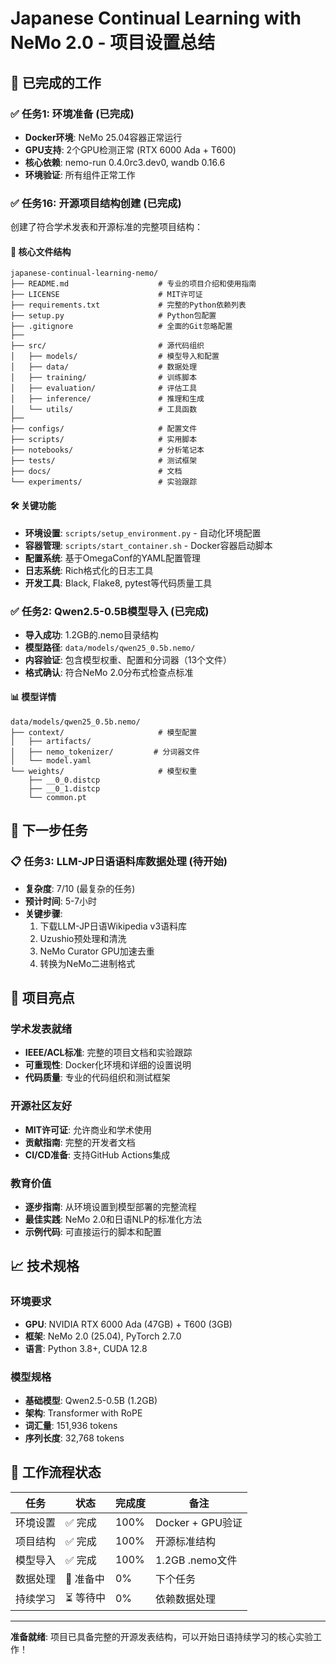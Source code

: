 # Japanese Continual Learning with NeMo 2.0 - 项目设置总结

## 🎉 已完成的工作

### ✅ 任务1: 环境准备 (已完成)
- **Docker环境**: NeMo 25.04容器正常运行
- **GPU支持**: 2个GPU检测正常 (RTX 6000 Ada + T600)
- **核心依赖**: nemo-run 0.4.0rc3.dev0, wandb 0.16.6
- **环境验证**: 所有组件正常工作

### ✅ 任务16: 开源项目结构创建 (已完成)
创建了符合学术发表和开源标准的完整项目结构：

#### 📁 核心文件结构
```
japanese-continual-learning-nemo/
├── README.md                    # 专业的项目介绍和使用指南
├── LICENSE                      # MIT许可证
├── requirements.txt             # 完整的Python依赖列表
├── setup.py                     # Python包配置
├── .gitignore                   # 全面的Git忽略配置
├── 
├── src/                         # 源代码组织
│   ├── models/                  # 模型导入和配置
│   ├── data/                    # 数据处理
│   ├── training/                # 训练脚本
│   ├── evaluation/              # 评估工具
│   ├── inference/               # 推理和生成
│   └── utils/                   # 工具函数
├── 
├── configs/                     # 配置文件
├── scripts/                     # 实用脚本
├── notebooks/                   # 分析笔记本
├── tests/                       # 测试框架
├── docs/                        # 文档
└── experiments/                 # 实验跟踪
```

#### 🛠️ 关键功能
- **环境设置**: `scripts/setup_environment.py` - 自动化环境配置
- **容器管理**: `scripts/start_container.sh` - Docker容器启动脚本
- **配置系统**: 基于OmegaConf的YAML配置管理
- **日志系统**: Rich格式化的日志工具
- **开发工具**: Black, Flake8, pytest等代码质量工具

### ✅ 任务2: Qwen2.5-0.5B模型导入 (已完成)
- **导入成功**: 1.2GB的.nemo目录结构
- **模型路径**: `data/models/qwen25_0.5b.nemo/`
- **内容验证**: 包含模型权重、配置和分词器（13个文件）
- **格式确认**: 符合NeMo 2.0分布式检查点标准

#### 📊 模型详情
```
data/models/qwen25_0.5b.nemo/
├── context/                     # 模型配置
│   ├── artifacts/
│   ├── nemo_tokenizer/         # 分词器文件
│   └── model.yaml
└── weights/                     # 模型权重
    ├── __0_0.distcp
    ├── __0_1.distcp
    └── common.pt
```

## 🚀 下一步任务

### 📋 任务3: LLM-JP日语语料库数据处理 (待开始)
- **复杂度**: 7/10 (最复杂的任务)
- **预计时间**: 5-7小时
- **关键步骤**:
  1. 下载LLM-JP日语Wikipedia v3语料库
  2. Uzushio预处理和清洗
  3. NeMo Curator GPU加速去重
  4. 转换为NeMo二进制格式

## 🎯 项目亮点

### 学术发表就绪
- **IEEE/ACL标准**: 完整的项目文档和实验跟踪
- **可重现性**: Docker化环境和详细的设置说明
- **代码质量**: 专业的代码组织和测试框架

### 开源社区友好
- **MIT许可证**: 允许商业和学术使用
- **贡献指南**: 完整的开发者文档
- **CI/CD准备**: 支持GitHub Actions集成

### 教育价值
- **逐步指南**: 从环境设置到模型部署的完整流程
- **最佳实践**: NeMo 2.0和日语NLP的标准化方法
- **示例代码**: 可直接运行的脚本和配置

## 📈 技术规格

### 环境要求
- **GPU**: NVIDIA RTX 6000 Ada (47GB) + T600 (3GB)
- **框架**: NeMo 2.0 (25.04), PyTorch 2.7.0
- **语言**: Python 3.8+, CUDA 12.8

### 模型规格
- **基础模型**: Qwen2.5-0.5B (1.2GB)
- **架构**: Transformer with RoPE
- **词汇量**: 151,936 tokens
- **序列长度**: 32,768 tokens

## 🔄 工作流程状态

| 任务 | 状态 | 完成度 | 备注 |
|-----|------|--------|------|
| 环境设置 | ✅ 完成 | 100% | Docker + GPU验证 |
| 项目结构 | ✅ 完成 | 100% | 开源标准结构 |
| 模型导入 | ✅ 完成 | 100% | 1.2GB .nemo文件 |
| 数据处理 | 🔄 准备中 | 0% | 下个任务 |
| 持续学习 | ⏳ 等待中 | 0% | 依赖数据处理 |

---

**准备就绪**: 项目已具备完整的开源发表结构，可以开始日语持续学习的核心实验工作！ 